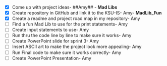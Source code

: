 - [X]  Come up with project ideas- ##Amy## - **Mad Libs**
- [X]  Create repository in GitHub and link it to the KSU-IS- Amy- **MadLib_Fun**  
- [X]  Create a readme and project road map in my repository- Amy
- [ ]  Find a fun Mad Lib to use for the print statements- Amy
- [ ]  Create input statements to use- Amy
- [ ]  Run thru the code line by line to make sure it works- Amy
- [ ]  Create PowerPoint slide for sprint 3- Amy
- [ ]  Insert ASCII art to make the project look more appealing- Amy
- [ ]  Run Final code to make sure it works correctly- Amy
- [ ]  Create PowerPoint Presentation- Amy
